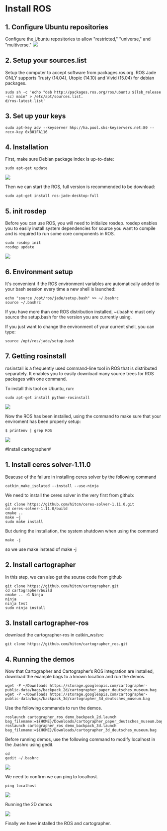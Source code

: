# Install ROS #
## 1. Configure Ubuntu repositories ##
Configure the Ubuntu repositories to allow "restricted," "universe," and "multiverse."
![](ros1.png)

## 2. Setup your sources.list  ##

Setup the computer to accept software from packages.ros.org. ROS Jade ONLY supports Trusty (14.04), Utopic (14.10) and Vivid (15.04) for debian packages.

	sudo sh -c 'echo "deb http://packages.ros.org/ros/ubuntu $(lsb_release -sc) main" > /etc/apt/sources.list.
	d/ros-latest.list'

## 3. Set up your keys ##

	sudo apt-key adv --keyserver hkp://ha.pool.sks-keyservers.net:80 --recv-key 0xB01FA116


## 4. Installation  ##
First, make sure Debian package index is up-to-date:

	sudo apt-get update

![](ros2.png)

Then we can start the ROS, full version is recommended to be download:

	sudo apt-get install ros-jade-desktop-full
## 5. init rosdep ##

Before you can use ROS, you will need to initialize rosdep. rosdep enables you to easily install system dependencies for source you want to compile and is required to run some core components in ROS.

	sudo rosdep init
	rosdep update
	
![](ros3.png)

## 6. Environment setup ##

It's convenient if the ROS environment variables are automatically added to your bash session every time a new shell is launched:

	echo "source /opt/ros/jade/setup.bash" >> ~/.bashrc
	source ~/.bashrc

If you have more than one ROS distribution installed, ~/.bashrc must only source the setup.bash for the version you are currently using.

If you just want to change the environment of your current shell, you can type:

	source /opt/ros/jade/setup.bash

## 7. Getting rosinstall ##

rosinstall is a frequently used command-line tool in ROS that is distributed separately. It enables you to easily download many source trees for ROS packages with one command.

To install this tool on Ubuntu, run:

	sudo apt-get install python-rosinstall

![](ros4.png)

Now the ROS has been installed, using the command to make sure that your enviroment has been properly setup:

	$ printenv | grep ROS	


![](ros6.png)

#Install cartographer#

## 1. Install ceres solver-1.11.0 ##

Beacuse of the failure in installing ceres solver by the following command 

	catkin_make_isolated --install --use-ninja

We need to install the ceres solver in the very first from github:

	git clone https://github.com/hitcm/ceres-solver-1.11.0.git
	cd ceres-solver-1.11.0/build
	cmake ..
	make –j
	sudo make install

But during the installation, the system shutdown when using the command 

	make -j

so we use make instead of make -j

## 2. Install cartographer ##

In this step, we can also get the sourse code from github

	git clone https://github.com/hitcm/cartographer.git
	cd cartographer/build
	cmake .. -G Ninja
	ninja
	ninja test
	sudo ninja install

## 3. Install cartographer-ros ##

download the cartographer-ros in catkin_ws/src

	git clone https://github.com/hitcm/cartographer_ros.git

## 4. Running the demos ##

Now that Cartographer and Cartographer’s ROS integration are installed, download the example bags to a known location and run the demos.

	wget -P ~/Downloads https://storage.googleapis.com/cartographer-public-data/bags/backpack_2d/cartographer_paper_deutsches_museum.bag
	wget -P ~/Downloads https://storage.googleapis.com/cartographer-public-data/bags/backpack_3d/cartographer_3d_deutsches_museum.bag

Use the following commands to run the demos.

	roslaunch cartographer_ros demo_backpack_2d.launch bag_filename:=${HOME}/Downloads/cartographer_paper_deutsches_museum.bag
	roslaunch cartographer_ros demo_backpack_3d.launch bag_filename:=${HOME}/Downloads/cartographer_3d_deutsches_museum.bag


Before running demos, use the following command to modify localhost in the .bashrc using gedit.

	cd
	gedit ~/.bashrc

![](carto4.png)


We need to confirm we can ping to localhost.

	ping localhost

![](carto1.png)

Running the 2D demos

![](carto.png)

Finally we have installed the ROS and cartographer.